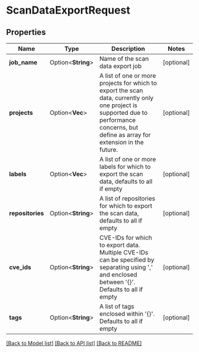 # ScanDataExportRequest

## Properties

Name | Type | Description | Notes
------------ | ------------- | ------------- | -------------
**job_name** | Option<**String**> | Name of the scan data export job | [optional]
**projects** | Option<**Vec<i64>**> | A list of one or more projects for which to export the scan data, currently only one project is supported due to performance concerns, but define as array for extension in the future. | [optional]
**labels** | Option<**Vec<i64>**> | A list of one or more labels for which to export the scan data, defaults to all if empty | [optional]
**repositories** | Option<**String**> | A list of repositories for which to export the scan data, defaults to all if empty | [optional]
**cve_ids** | Option<**String**> | CVE-IDs for which to export data. Multiple CVE-IDs can be specified by separating using ',' and enclosed between '{}'. Defaults to all if empty | [optional]
**tags** | Option<**String**> | A list of tags enclosed within '{}'. Defaults to all if empty | [optional]

[[Back to Model list]](../README.md#documentation-for-models) [[Back to API list]](../README.md#documentation-for-api-endpoints) [[Back to README]](../README.md)


